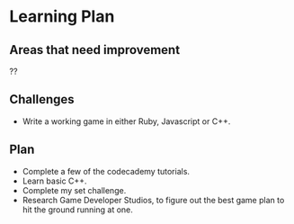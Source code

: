 Learning Plan
=============

Areas that need improvement
----------

??

Challenges
----------

* Write a working game in either Ruby, Javascript or C++.

Plan
-------

* Complete a few of the codecademy tutorials.
* Learn basic C++.
* Complete my set challenge.
* Research Game Developer Studios, to figure out the best game plan to hit the ground running at one.
